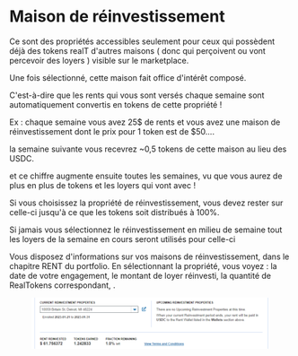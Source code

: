 # Maison de réinvestissement

Ce sont des propriétés accessibles seulement pour ceux qui possèdent déjà des tokens realT d'autres maisons ( donc qui perçoivent ou vont percevoir des loyers ) visible sur le marketplace.

Une fois sélectionné, cette maison fait office d'intérêt composé.

C'est-à-dire que les rents qui vous sont versés chaque semaine sont automatiquement convertis en tokens de cette propriété !

Ex : chaque semaine vous avez 25$ de rents et vous avez une maison de réinvestissement dont le prix pour 1 token est de $50....

la semaine suivante vous recevrez \~0,5 tokens de cette maison au lieu des USDC.

et ce chiffre augmente ensuite toutes les semaines, vu que vous aurez de plus en plus de tokens et les loyers qui vont avec !

Si vous choisissez la propriété de réinvestissement, vous devez rester sur celle-ci jusqu'à ce que les tokens soit distribués à 100%.

Si jamais vous sélectionnez le réinvestissement en milieu de semaine tout les loyers de la semaine en cours seront utilisés pour celle-ci

Vous disposez d'informations sur vos maisons de réinvestissement, dans le chapitre RENT du portfolio.  En sélectionnant la propriété, vous voyez : la date de votre engagement, le montant de loyer réinvesti, la quantité de RealTokens correspondant, .

<figure><img src="../../.gitbook/assets/image (85).png" alt=""><figcaption></figcaption></figure>

